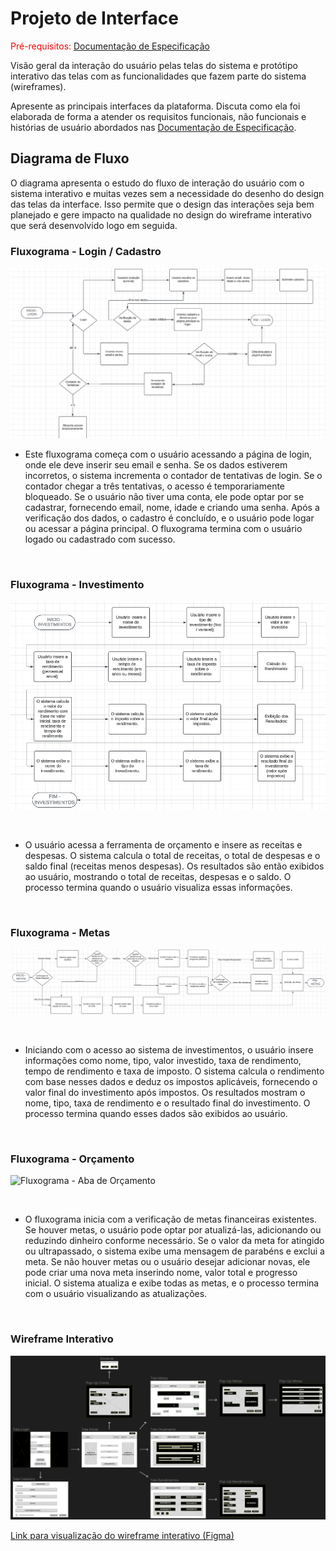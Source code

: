 
# Projeto de Interface

<span style="color:red">Pré-requisitos: <a href="2-Especificação do Projeto.md"> Documentação de Especificação</a></span>

Visão geral da interação do usuário pelas telas do sistema e protótipo interativo das telas com as funcionalidades que fazem parte do sistema (wireframes).

 Apresente as principais interfaces da plataforma. Discuta como ela foi elaborada de forma a atender os requisitos funcionais, não funcionais e histórias de usuário abordados nas <a href="2-Especificação do Projeto.md"> Documentação de Especificação</a>.

## Diagrama de Fluxo

O diagrama apresenta o estudo do fluxo de interação do usuário com o sistema interativo e  muitas vezes sem a necessidade do desenho do design das telas da interface. Isso permite que o design das interações seja bem planejado e gere impacto na qualidade no design do wireframe interativo que será desenvolvido logo em seguida.
<br>

  ### Fluxograma - Login / Cadastro

  ![Fluxograma - Aba de Login/Cadastro](img\Login_Cadastro.png)
  <br>

- Este fluxograma começa com o usuário acessando a página de login, onde ele deve inserir seu email e senha. Se os dados estiverem incorretos, o sistema incrementa o contador de tentativas de login. Se o contador chegar a três tentativas, o acesso é temporariamente bloqueado. Se o usuário não tiver uma conta, ele pode optar por se cadastrar, fornecendo email, nome, idade e criando uma senha. Após a verificação dos dados, o cadastro é concluído, e o usuário pode logar ou acessar a página principal. O fluxograma termina com o usuário logado ou cadastrado com sucesso.

<br>

  ### Fluxograma - Investimento

  ![Fluxograma - Aba de Investimentos](img\Investimentos.png)

  <br>

- O usuário acessa a ferramenta de orçamento e insere as receitas e despesas. O sistema calcula o total de receitas, o total de despesas e o saldo final (receitas menos despesas). Os resultados são então exibidos ao usuário, mostrando o total de receitas, despesas e o saldo. O processo termina quando o usuário visualiza essas informações.

<br>

  ### Fluxograma - Metas

  ![Fluxograma - Aba de Metas](img\Metas.png)
  
  <br>

  - Iniciando com o acesso ao sistema de investimentos, o usuário insere informações como nome, tipo, valor investido, taxa de rendimento, tempo de rendimento e taxa de imposto. O sistema calcula o rendimento com base nesses dados e deduz os impostos aplicáveis, fornecendo o valor final do investimento após impostos. Os resultados mostram o nome, tipo, taxa de rendimento e o resultado final do investimento. O processo termina quando esses dados são exibidos ao usuário.

  <br>

  ### Fluxograma - Orçamento

  ![Fluxograma - Aba de Orçamento](img\Orçamento.png)

  <br>

  - O fluxograma inicia com a verificação de metas financeiras existentes. Se houver metas, o usuário pode optar por atualizá-las, adicionando ou reduzindo dinheiro conforme necessário. Se o valor da meta for atingido ou ultrapassado, o sistema exibe uma mensagem de parabéns e exclui a meta. Se não houver metas ou o usuário desejar adicionar novas, ele pode criar uma nova meta inserindo nome, valor total e progresso inicial. O sistema atualiza e exibe todas as metas, e o processo termina com o usuário visualizando as atualizações.
  <br>

 ### Wireframe Interativo

  ![Wireframe Interativo](img\wireframe-cpp.png)

  [Link para visualização do wireframe interativo (Figma)](https://www.figma.com/file/JhUKP0fbabvJ44HwbLfGYC/Wireframe---CPP?type=design&node-id=0%3A1&mode=design&t=i5np2hBWmTzOmdDt-1)